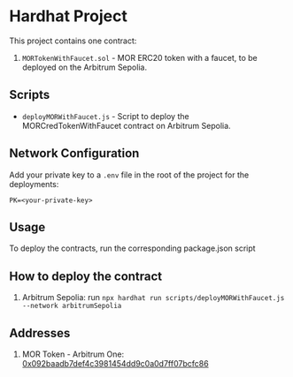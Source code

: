 # Hardhat Project

This project contains one contract:

1. `MORTokenWithFaucet.sol` - MOR ERC20 token with a faucet, to be deployed on the Arbitrum Sepolia.

## Scripts

- `deployMORWithFaucet.js` - Script to deploy the MORCredTokenWithFaucet contract on Arbitrum Sepolia.


## Network Configuration

Add your private key to a `.env` file in the root of the project for the deployments:

```
PK=<your-private-key>
```

## Usage

To deploy the contracts, run the corresponding package.json script

## How to deploy the contract

1. Arbitrum Sepolia: run `npx hardhat run scripts/deployMORWithFaucet.js --network arbitrumSepolia`

## Addresses

1. MOR Token - Arbitrum One: [0x092baadb7def4c3981454dd9c0a0d7ff07bcfc86](https://arbiscan.io/address/#readContract)